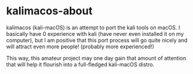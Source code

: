 # kalimacos-about

kalimacos (kali-macOS) is an attempt to port the kali tools on macOS.
I basically have 0 experience with kali (have never even installed it on my computer),
but I am positive that this port process will go quite nicely and will attract even
more people! (probably more experienced!)

This way, this amateur project may one day gain that amount of attention that will help
it flourish into a full-fledged kali-macOS distro.
